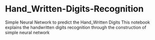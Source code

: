 # Hand_Written-Digits-Recognition
Simple Neural Network to predict the Hand_Written Digits 
This notebook explains the handwritten digits recognition through the construction of simple neural network

